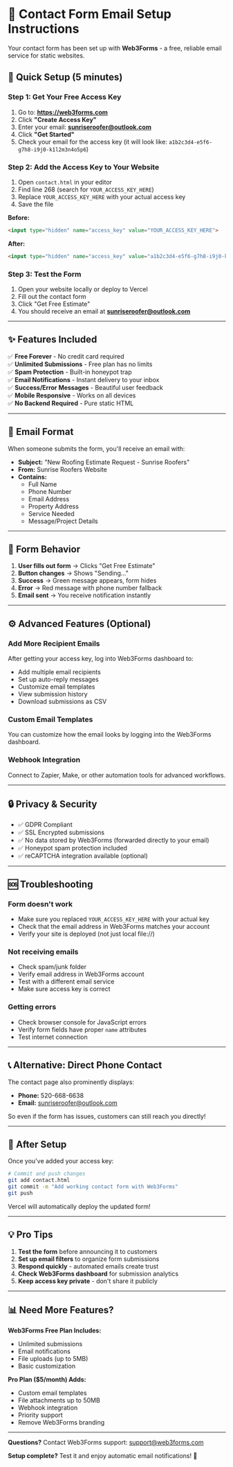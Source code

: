 # 📧 Contact Form Email Setup Instructions

Your contact form has been set up with **Web3Forms** - a free, reliable email service for static websites.

## 🚀 **Quick Setup (5 minutes)**

### **Step 1: Get Your Free Access Key**

1. Go to: **https://web3forms.com**
2. Click **"Create Access Key"**
3. Enter your email: **sunriseroofer@outlook.com**
4. Click **"Get Started"**
5. Check your email for the access key (it will look like: `a1b2c3d4-e5f6-g7h8-i9j0-k1l2m3n4o5p6`)

### **Step 2: Add the Access Key to Your Website**

1. Open `contact.html` in your editor
2. Find line 268 (search for `YOUR_ACCESS_KEY_HERE`)
3. Replace `YOUR_ACCESS_KEY_HERE` with your actual access key
4. Save the file

**Before:**
```html
<input type="hidden" name="access_key" value="YOUR_ACCESS_KEY_HERE">
```

**After:**
```html
<input type="hidden" name="access_key" value="a1b2c3d4-e5f6-g7h8-i9j0-k1l2m3n4o5p6">
```

### **Step 3: Test the Form**

1. Open your website locally or deploy to Vercel
2. Fill out the contact form
3. Click "Get Free Estimate"
4. You should receive an email at **sunriseroofer@outlook.com**

---

## ✨ **Features Included**

✅ **Free Forever** - No credit card required  
✅ **Unlimited Submissions** - Free plan has no limits  
✅ **Spam Protection** - Built-in honeypot trap  
✅ **Email Notifications** - Instant delivery to your inbox  
✅ **Success/Error Messages** - Beautiful user feedback  
✅ **Mobile Responsive** - Works on all devices  
✅ **No Backend Required** - Pure static HTML  

---

## 📧 **Email Format**

When someone submits the form, you'll receive an email with:

- **Subject:** "New Roofing Estimate Request - Sunrise Roofers"
- **From:** Sunrise Roofers Website
- **Contains:**
  - Full Name
  - Phone Number
  - Email Address
  - Property Address
  - Service Needed
  - Message/Project Details

---

## 🎨 **Form Behavior**

1. **User fills out form** → Clicks "Get Free Estimate"
2. **Button changes** → Shows "Sending..."
3. **Success** → Green message appears, form hides
4. **Error** → Red message with phone number fallback
5. **Email sent** → You receive notification instantly

---

## ⚙️ **Advanced Features (Optional)**

### **Add More Recipient Emails**

After getting your access key, log into Web3Forms dashboard to:
- Add multiple email recipients
- Set up auto-reply messages
- Customize email templates
- View submission history
- Download submissions as CSV

### **Custom Email Templates**

You can customize how the email looks by logging into the Web3Forms dashboard.

### **Webhook Integration**

Connect to Zapier, Make, or other automation tools for advanced workflows.

---

## 🔒 **Privacy & Security**

- ✅ GDPR Compliant
- ✅ SSL Encrypted submissions
- ✅ No data stored by Web3Forms (forwarded directly to your email)
- ✅ Honeypot spam protection included
- ✅ reCAPTCHA integration available (optional)

---

## 🆘 **Troubleshooting**

### **Form doesn't work**
- Make sure you replaced `YOUR_ACCESS_KEY_HERE` with your actual key
- Check that the email address in Web3Forms matches your account
- Verify your site is deployed (not just local file://)

### **Not receiving emails**
- Check spam/junk folder
- Verify email address in Web3Forms account
- Test with a different email service
- Make sure access key is correct

### **Getting errors**
- Check browser console for JavaScript errors
- Verify form fields have proper `name` attributes
- Test internet connection

---

## 📞 **Alternative: Direct Phone Contact**

The contact page also prominently displays:
- **Phone:** 520-668-6638
- **Email:** sunriseroofer@outlook.com

So even if the form has issues, customers can still reach you directly!

---

## 🔄 **After Setup**

Once you've added your access key:

```bash
# Commit and push changes
git add contact.html
git commit -m "Add working contact form with Web3Forms"
git push
```

Vercel will automatically deploy the updated form!

---

## 💡 **Pro Tips**

1. **Test the form** before announcing it to customers
2. **Set up email filters** to organize form submissions
3. **Respond quickly** - automated emails create trust
4. **Check Web3Forms dashboard** for submission analytics
5. **Keep access key private** - don't share it publicly

---

## 📊 **Need More Features?**

**Web3Forms Free Plan Includes:**
- Unlimited submissions
- Email notifications
- File uploads (up to 5MB)
- Basic customization

**Pro Plan ($5/month) Adds:**
- Custom email templates
- File attachments up to 50MB
- Webhook integration
- Priority support
- Remove Web3Forms branding

---

**Questions?** Contact Web3Forms support: support@web3forms.com

**Setup complete?** Test it and enjoy automatic email notifications! 🎉


